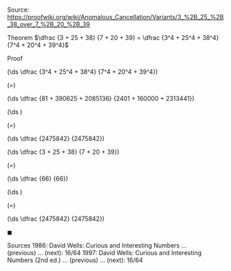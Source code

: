 # 

Source: https://proofwiki.org/wiki/Anomalous_Cancellation/Variants/3_%2B_25_%2B_38_over_7_%2B_20_%2B_39

Theorem
$\dfrac {3 + 25 + 38} {7 + 20 + 39} = \dfrac {3^4 + 25^4 + 38^4} {7^4 + 20^4 + 39^4}$


Proof













\(\ds \dfrac {3^4 + 25^4 + 38^4} {7^4 + 20^4 + 39^4}\)

\(=\)







\(\ds \dfrac {81 + 390625 + 2085136} {2401 + 160000 + 2313441}\)




















\(\ds \)

\(=\)







\(\ds \dfrac {2475842} {2475842}\)
























\(\ds \dfrac {3 + 25 + 38} {7 + 20 + 39}\)

\(=\)







\(\ds \dfrac {66} {66}\)




















\(\ds \)

\(=\)







\(\ds \dfrac {2475842} {2475842}\)









$\blacksquare$


Sources
1986: David Wells: Curious and Interesting Numbers ... (previous) ... (next): $16 / 64$
1997: David Wells: Curious and Interesting Numbers (2nd ed.) ... (previous) ... (next): $16 / 64$




